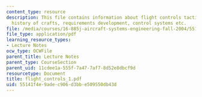 ```yaml
---
content_type: resource
description: This file contains information about flight controls tactical methods,
  history of crafts, requirements development, control systems etc.
file: /media/courses/16-885j-aircraft-systems-engineering-fall-2004/55141f4e9adec906d3bbe509550db43d_flight_controls_1.pdf
file_type: application/pdf
learning_resource_types:
- Lecture Notes
ocw_type: OCWFile
parent_title: Lecture Notes
parent_type: CourseSection
parent_uid: 11cdee1a-555f-7a47-7af7-8d52e8dbcf9d
resourcetype: Document
title: flight_controls_1.pdf
uid: 55141f4e-9ade-c906-d3bb-e509550db43d
---
```

